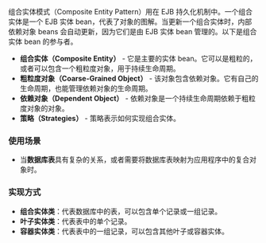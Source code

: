 组合实体模式（Composite Entity Pattern）用在 EJB 持久化机制中。一个组合实体是一个 EJB 实体 bean，代表了对象的图解。当更新一个组合实体时，内部依赖对象 beans 会自动更新，因为它们是由 EJB 实体 bean 管理的。以下是组合实体 bean 的参与者。

- **组合实体（Composite Entity）** - 它是主要的实体 bean。它可以是粗粒的，或者可以包含一个粗粒度对象，用于持续生命周期。
- **粗粒度对象（Coarse-Grained Object）** - 该对象包含依赖对象。它有自己的生命周期，也能管理依赖对象的生命周期。
- **依赖对象（Dependent Object）** - 依赖对象是一个持续生命周期依赖于粗粒度对象的对象。
- **策略（Strategies）** - 策略表示如何实现组合实体。
	
### 使用场景

- 当**数据库表**具有复杂的关系，或者需要将数据库表映射为应用程序中的复合对象时。

### 实现方式

- **组合实体类**：代表数据库中的表，可以包含单个记录或一组记录。
- **叶子实体类**：代表表中的单个记录。
- **容器实体类**：代表表中的一组记录，可以包含其他叶子或容器实体。
